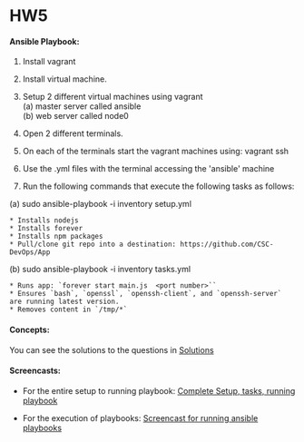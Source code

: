 # HW5

#### Ansible Playbook:  


1. Install vagrant
2. Install virtual machine.
3. Setup 2 different virtual machines using vagrant  
  (a) master server called ansible  
  (b) web server called node0  
4. Open 2 different terminals.
5. On each of the terminals start the vagrant machines using: vagrant ssh  
6. Use the .yml files with the terminal accessing the 'ansible' machine  

7. Run the following commands that execute the following tasks as follows:  

(a)  sudo ansible-playbook -i inventory setup.yml  

    * Installs nodejs
    * Installs forever
    * Installs npm packages
    * Pull/clone git repo into a destination: https://github.com/CSC-DevOps/App  
    
(b)  sudo ansible-playbook -i inventory tasks.yml

    * Runs app: `forever start main.js  <port number>``
    * Ensures `bash`, `openssl`, `openssh-client`, and `openssh-server` are running latest version.
    * Removes content in `/tmp/*`

#### Concepts:  

You can see the solutions to the questions in [Solutions](https://github.ncsu.edu/scyadav/HW5/blob/master/Solutions.pdf)


#### Screencasts:

* For the entire setup to running playbook: [Complete Setup, tasks, running playbook](https://youtu.be/6lW9FYo6Zpk)  

* For the execution of playbooks: [Screencast for running ansible playbooks](https://youtu.be/bSa4i8uZIZw)

  
 
